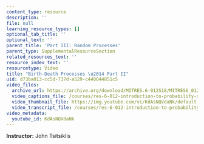 ```yaml
---
content_type: resource
description: ''
file: null
learning_resource_types: []
optional_tab_title: ''
optional_text: ''
parent_title: 'Part III: Random Processes'
parent_type: SupplementalResourceSection
related_resources_text: ''
resource_index_text: ''
resourcetype: Video
title: "Birth-Death Processes \u2014 Part II"
uid: d73ba013-cc5d-737d-a529-c440044851c5
video_files:
  archive_url: https://archive.org/download/MITRES.6-012S18/MITRES6_012S18_L25-11_300k.mp4
  video_captions_file: /courses/res-6-012-introduction-to-probability-spring-2018/61ac903fb4e6508d815a85ea53bffb76_KdAsNQVdaNk.vtt
  video_thumbnail_file: https://img.youtube.com/vi/KdAsNQVdaNk/default.jpg
  video_transcript_file: /courses/res-6-012-introduction-to-probability-spring-2018/bc8180df6dc3e17be097ede069e20032_KdAsNQVdaNk.pdf
video_metadata:
  youtube_id: KdAsNQVdaNk
---
```


**Instructor:** John Tsitsiklis